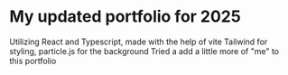 # My updated portfolio for 2025
Utilizing React and Typescript, made with the help of vite
Tailwind for styling, particle.js for the background
Tried a add a little more of "me" to this portfolio